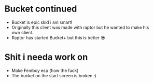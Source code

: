 # Bucket continued
* Bucket is epic skid i am smart!
* Originally this client was made with raptor but he wanted to make his own client.
* Raptor has started Bucket+ but this is better 😎
# Shit i needa work on
* Make Femboy esp (how the fuck)
* The bucket on the start screen is broken :(
